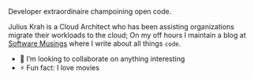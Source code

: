Developer extraordinaire champoining open code.

Julius Krah is a Cloud Architect who has been assisting organizations migrate their workloads to the cloud; On my off hours I maintain a blog at [Software Musings](https://juliuskrah.com) where I write about all things `code`.

- 👯 I’m looking to collaborate on anything interesting
- ⚡ Fun fact: I love movies

<!--
**juliuskrah/juliuskrah** is a ✨ _special_ ✨ repository because its `README.md` (this file) appears on your GitHub profile.

Here are some ideas to get you started:

- 🔭 I’m currently working on ...
- 🌱 I’m currently learning ...
- 👯 I’m looking to collaborate on ...
- 🤔 I’m looking for help with ...
- 💬 Ask me about ...
- 📫 How to reach me: ...
- 😄 Pronouns: ...
- ⚡ Fun fact: ...
-->
